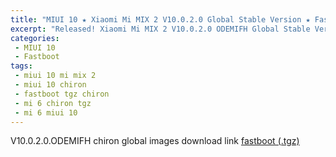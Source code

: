 ```yaml
---
title: "MIUI 10 ★ Xiaomi Mi MIX 2 V10.0.2.0 Global Stable Version ★ Fastboot ROM Download"
excerpt: "Released! Xiaomi Mi MIX 2 V10.0.2.0 ODEMIFH Global Stable Version Fastboot File Download"
categories:
 - MIUI 10
 - Fastboot
tags:
 - miui 10 mi mix 2
 - miui 10 chiron
 - fastboot tgz chiron
 - mi 6 chiron tgz
 - mi 6 miui 10
---
```


V10.0.2.0.ODEMIFH chiron global images download link [fastboot (.tgz)](http://bigota.d.miui.com/V10.0.2.0.ODEMIFH/chiron_global_images_V10.0.2.0.ODEMIFH_20180906.0000.00_8.0_global_bcc80dae29.tgz)
